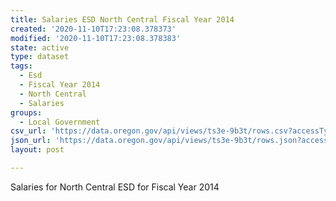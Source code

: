 ```yaml
---
title: Salaries ESD North Central Fiscal Year 2014
created: '2020-11-10T17:23:08.378373'
modified: '2020-11-10T17:23:08.378383'
state: active
type: dataset
tags:
  - Esd
  - Fiscal Year 2014
  - North Central
  - Salaries
groups:
  - Local Government
csv_url: 'https://data.oregon.gov/api/views/ts3e-9b3t/rows.csv?accessType=DOWNLOAD'
json_url: 'https://data.oregon.gov/api/views/ts3e-9b3t/rows.json?accessType=DOWNLOAD'
layout: post

---
```

Salaries for North Central ESD for Fiscal Year 2014
